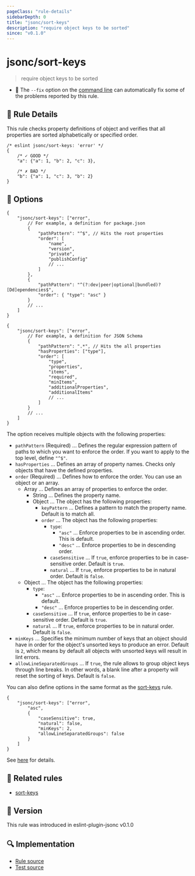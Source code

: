 ```yaml
---
pageClass: "rule-details"
sidebarDepth: 0
title: "jsonc/sort-keys"
description: "require object keys to be sorted"
since: "v0.1.0"
---
```


# jsonc/sort-keys

> require object keys to be sorted

- :wrench: The `--fix` option on the [command line](https://eslint.org/docs/user-guide/command-line-interface#fixing-problems) can automatically fix some of the problems reported by this rule.

## :book: Rule Details

This rule checks property definitions of object and verifies that all properties are sorted alphabetically or specified order.

<eslint-code-block fix>

<!-- eslint-skip -->

```json5
/* eslint jsonc/sort-keys: 'error' */
{
    /* ✓ GOOD */
    "a": {"a": 1, "b": 2, "c": 3},

    /* ✗ BAD */
    "b": {"a": 1, "c": 3, "b": 2}
}
```

</eslint-code-block>

## :wrench: Options

```json5
{
    "jsonc/sort-keys": ["error",
        // For example, a definition for package.json
        {
            "pathPattern": "^$", // Hits the root properties
            "order": [
                "name",
                "version",
                "private",
                "publishConfig"
                // ...
            ]
        },
        {
            "pathPattern": "^(?:dev|peer|optional|bundled)?[Dd]ependencies$",
            "order": { "type": "asc" }
        }
        // ...
    ]
}
```

```json5
{
    "jsonc/sort-keys": ["error",
        // For example, a definition for JSON Schema
        {
            "pathPattern": ".*", // Hits the all properties
            "hasProperties": ["type"],
            "order": [
                "type",
                "properties",
                "items",
                "required",
                "minItems",
                "additionalProperties",
                "additionalItems"
                // ...
            ]
        }
        // ...
    ]
}
```

The option receives multiple objects with the following properties:

- `pathPattern` (Required) ... Defines the regular expression pattern of paths to which you want to enforce the order. If you want to apply to the top level, define `"^$"`.
- `hasProperties` ... Defines an array of property names. Checks only objects that have the defined properties.
- `order` (Required) ... Defines how to enforce the order. You can use an object or an array.
  - Array ... Defines an array of properties to enforce the order.
    - String ... Defines the property name.
    - Object ... The object has the following properties:
      - `keyPattern` ... Defines a pattern to match the property name. Default is to match all.
      - `order` ... The object has the following properties:
        - `type`:
          - `"asc"` ... Enforce properties to be in ascending order. This is default.
          - `"desc"` ... Enforce properties to be in descending order.
        - `caseSensitive` ... If `true`, enforce properties to be in case-sensitive order. Default is `true`.
        - `natural` ... If `true`, enforce properties to be in natural order. Default is `false`.
  - Object ... The object has the following properties:
    - `type`:
      - `"asc"` ... Enforce properties to be in ascending order. This is default.
      - `"desc"` ... Enforce properties to be in descending order.
    - `caseSensitive` ... If `true`, enforce properties to be in case-sensitive order. Default is `true`.
    - `natural` ... If `true`, enforce properties to be in natural order. Default is `false`.
- `minKeys` ... Specifies the minimum number of keys that an object should have in order for the object's unsorted keys to produce an error. Default is `2`, which means by default all objects with unsorted keys will result in lint errors.
- `allowLineSeparatedGroups` ... If `true`, the rule allows to group object keys through line breaks. In other words, a blank line after a property will reset the sorting of keys. Default is `false`.

You can also define options in the same format as the [sort-keys] rule.

```json5
{
    "jsonc/sort-keys": ["error",
        "asc",
        {
            "caseSensitive": true,
            "natural": false,
            "minKeys": 2,
            "allowLineSeparatedGroups": false
        }
    ]
}
```

See [here](https://eslint.org/docs/rules/sort-keys#options) for details.

## :couple: Related rules

- [sort-keys]

[sort-keys]: https://eslint.org/docs/rules/sort-keys

## :rocket: Version

This rule was introduced in eslint-plugin-jsonc v0.1.0

## :mag: Implementation

- [Rule source](https://github.com/ota-meshi/eslint-plugin-jsonc/blob/master/lib/rules/sort-keys.ts)
- [Test source](https://github.com/ota-meshi/eslint-plugin-jsonc/blob/master/tests/lib/rules/sort-keys.ts)
